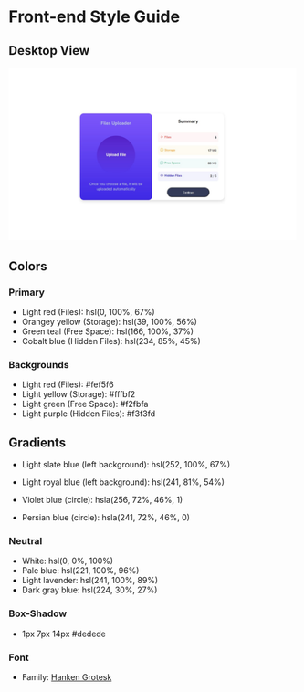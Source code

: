 # Front-end Style Guide

## Desktop View
![Desktop View](./design/desktop-design.jpg)

## Colors

### Primary

- Light red (Files): hsl(0, 100%, 67%) 
- Orangey yellow (Storage): hsl(39, 100%, 56%)
- Green teal (Free Space): hsl(166, 100%, 37%)
- Cobalt blue (Hidden Files): hsl(234, 85%, 45%)

### Backgrounds
- Light red (Files): #fef5f6
- Light yellow (Storage): #fffbf2
- Light green (Free Space): #f2fbfa
- Light purple (Hidden Files): #f3f3fd

## Gradients

- Light slate blue (left background): hsl(252, 100%, 67%)
- Light royal blue (left background): hsl(241, 81%, 54%)

- Violet blue (circle): hsla(256, 72%, 46%, 1)
- Persian blue (circle): hsla(241, 72%, 46%, 0)

### Neutral

- White: hsl(0, 0%, 100%)
- Pale blue: hsl(221, 100%, 96%)
- Light lavender: hsl(241, 100%, 89%)
- Dark gray blue: hsl(224, 30%, 27%)

### Box-Shadow
- 1px 7px 14px #dedede 

### Font
- Family: [Hanken Grotesk](https://fonts.google.com/specimen/Hanken+Grotesk)
